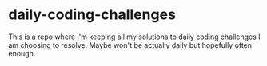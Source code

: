 # daily-coding-challenges
This is a repo where i'm keeping all my solutions to daily coding challenges I am choosing to resolve. Maybe won't be actually daily but hopefully often enough.
